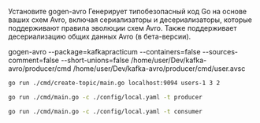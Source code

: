 
Установите 
gogen-avro
Генерирует типобезопасный код Go на основе ваших схем Avro, включая сериализаторы и десериализаторы, которые поддерживают правила эволюции схем Avro. Также поддерживает десериализацию общих данных Avro (в бета-версии).

gogen-avro --package=kafkapracticum --containers=false --sources-comment=false --short-unions=false /home/user/Dev/kafka-avro/producer/cmd /home/user/Dev/kafka-avro/producer/cmd/user.avsc



```bash
go run ./cmd/create-topic/main.go localhost:9094 users-1 3 2
```


```bash
go run ./cmd/main.go -c ./config/local.yaml -t producer
```

```bash
go run ./cmd/main.go -c ./config/local.yaml -t consumer
```
